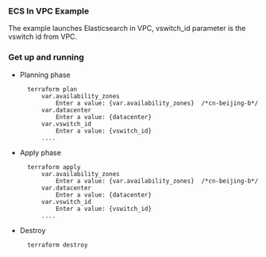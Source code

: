 ### ECS In VPC Example

The example launches Elasticsearch in VPC, vswitch_id parameter is the vswitch id from VPC. 
### Get up and running

* Planning phase

		terraform plan 
    		var.availability_zones
  				Enter a value: {var.availability_zones}  /*cn-beijing-b*/
	    	var.datacenter
	    		Enter a value: {datacenter}
	    	var.vswitch_id
	    		Enter a value: {vswitch_id}
	    	....

* Apply phase

		terraform apply 
		    var.availability_zones
  				Enter a value: {var.availability_zones}  /*cn-beijing-b*/
	    	var.datacenter
	    		Enter a value: {datacenter}
	    	var.vswitch_id
	    		Enter a value: {vswitch_id}
	    	....

* Destroy 

		terraform destroy